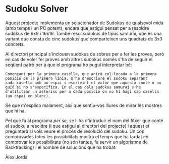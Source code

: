 # Sudoku Solver

Aquest projecte implementa un solucionador de Sudokus de qualsevol mida (amb temps i un PC potent), encara que estigui pensat per a 
resoldre sudokus de 9x9 i 16x16. També resol sudokus de tipus samurai, que és una variant que consta de cinc sudokus que comparteixen
uns quadrats de 3x3 concrets.

Al directori principal s'inclouen sudokus de sobres per a fer les proves, però en cas de voler fer proves amb altres sudokus només s'ha
de seguir el seqüent patrò per a que el programa ho pugui interpretar bé:

    Començant per la primera casella, que anirà col·locada a la primera posició de la primera línia, s'ha d'escriure el sudoku separant
    cada casella amb un espai i escrivint el valor que aquesta conté o un guió si no s'especifica. En el cas dels sudokus samurai s'ha
    d'utilitzar un asterisc per a cada posició on no hi hagi cap casella (un espai en blanc).
    
Sé que m'explico malament, així que sentiu-vos lliures de mirar les mostres que hi ha.


Pel que fa al programa _per se_, se li ha d'introduir el nom del fitxer que conté el sudoku a resoldre (i que estigui al directori
del projecte) i aquest et preguntarà si vols veure el procés de resolució del sudoku. Un cop comprovades totes les possibilitats
mostra el temps que ha tardat en comprovar les possibilitats (no són tantes, fa servir un algoristme de Backtracking) i el nombre
de solucions que ha trobat.


Àlex Jordà
